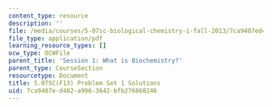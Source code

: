 ```yaml
---
content_type: resource
description: ''
file: /media/courses/5-07sc-biological-chemistry-i-fall-2013/7ca9407ed482a9963642bfb276868246_MIT5_07SCF13_Pset1_soln.pdf
file_type: application/pdf
learning_resource_types: []
ocw_type: OCWFile
parent_title: 'Session 1: What is Biochemistry?'
parent_type: CourseSection
resourcetype: Document
title: 5.07SC(F13) Problem Set 1 Solutions
uid: 7ca9407e-d482-a996-3642-bfb276868246
---
```

